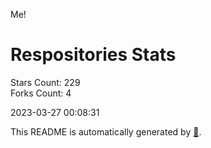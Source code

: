 Me!

# Respositories Stats
Stars Count: 229  
Forks Count: 4

2023-03-27 00:08:31  

This README is automatically generated by [🐰](https://github.com/rnitta/rnitta).
